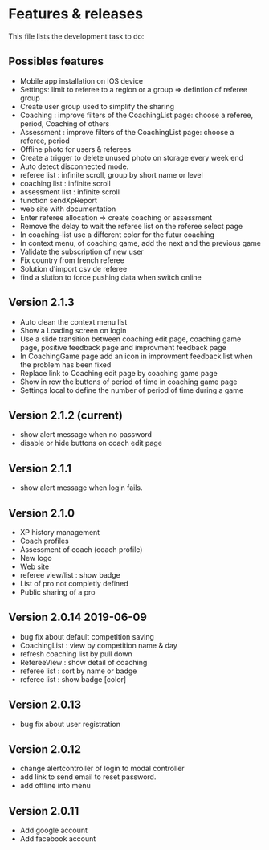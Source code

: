 # Features & releases

This file lists the development task to do:

## Possibles features

- Mobile app installation on IOS device
- Settings: limit to referee to a region or a group => defintion of referee group
- Create user group used to simplify the sharing
- Coaching : improve filters of the CoachingList page: choose a referee, period, Coaching of others
- Assessment : improve filters of the CoachingList page: choose a referee, period
- Offline photo for users & referees
- Create a trigger to delete unused photo on storage every week end
- Auto detect disconnected mode.
- referee list : infinite scroll, group by short name or level
- coaching list : infinite scroll
- assessment list : infinite scroll
- function sendXpReport
- web site with documentation
- Enter referee allocation => create coaching or assessment
- Remove the delay to wait the referee list on the referee select page
- In coaching-list use a different color for the futur coaching
- In context menu, of coaching game, add the next and the previous game
- Validate the subscription of new user
- Fix country from french referee
- Solution d'import csv de referee
- find a slution to force pushing data when switch online


## Version 2.1.3

- Auto clean the context menu list
- Show a Loading screen on login
- Use a slide transition between coaching edit page, coaching game page, positive feedback page and improvment feedback page
- In CoachingGame page add an icon in improvment feedback list when the problem has been fixed
- Replace link to Coaching edit page by coaching game page
- Show in row the buttons of period of time in coaching game page
- Settings local to define the number of period of time during a game

## Version 2.1.2  (current)

- show alert message when no password
- disable or hide buttons on coach edit page


## Version 2.1.1

- show alert message when login fails.

## Version 2.1.0

- XP history management
- Coach profiles
- Assessment of coach (coach profile)
- New logo
- [Web site](http://coachreferee.com)
- referee view/list : show badge
- List of pro not completly defined
- Public sharing of a pro

## Version 2.0.14 2019-06-09

- bug fix about default competition saving
- CoachingList : view by competition name & day
- refresh coaching list by pull down
- RefereeView : show detail of coaching
- referee list : sort by name or badge
- referee list : show badge [color]

## Version 2.0.13

- bug fix about user registration

## Version 2.0.12

- change alertcontroller of login to modal controller
- add link to send email to reset password.
- add offline into menu

## Version 2.0.11

- Add google account
- Add facebook account
